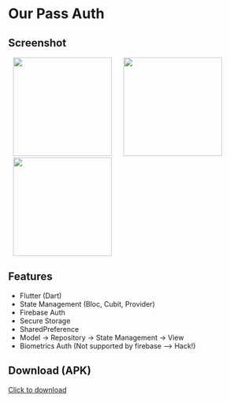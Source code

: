 # Our Pass Auth


## Screenshot

<p>
    <img src="https://user-images.githubusercontent.com/39574228/201544646-534ccb66-c7ab-4b71-bcb8-cec6889172b7.jpg" width="200px" hspace="10"/>
    <img src="https://user-images.githubusercontent.com/39574228/201544660-db8fac2e-1416-408a-8ff3-5553f1a8429c.jpg" width="200px" hspace="10"/>
    <img src="https://user-images.githubusercontent.com/39574228/201544681-f9ff48ae-bf75-4181-806c-3d88e036bed3.jpg" width="200px" hspace="10"/>
</p>


## Features

- Flutter (Dart)
- State Management (Bloc, Cubit, Provider)
- Firebase Auth
- Secure Storage
- SharedPreference
- Model -> Repository -> State Management -> View  
- Biometrics Auth (Not supported by firebase --> Hack!)

## Download (APK)

<a href="https://github.com/ibrajix/OuPassAuth/releases/download/v1.3/app-release.apk">Click to download</a>
